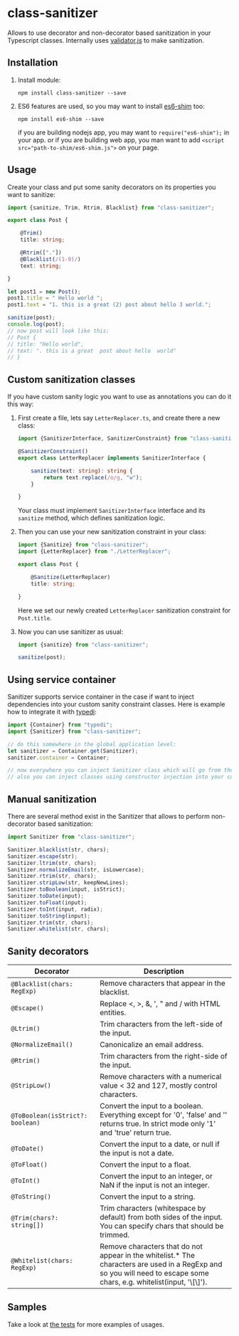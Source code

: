 # class-sanitizer

Allows to use decorator and non-decorator based sanitization in your Typescript classes.
Internally uses [validator.js][1] to make sanitization.

## Installation

1. Install module:

    `npm install class-sanitizer --save`

3. ES6 features are used, so you may want to install [es6-shim](https://github.com/paulmillr/es6-shim) too:

    `npm install es6-shim --save`

    if you are building nodejs app, you may want to `require("es6-shim");` in your app.
    or if you are building web app, you man want to add `<script src="path-to-shim/es6-shim.js">` on your page.

## Usage

Create your class and put some sanity decorators on its properties you want to sanitize:

```typescript
import {sanitize, Trim, Rtrim, Blacklist} from "class-sanitizer";

export class Post {

    @Trim()
    title: string;

    @Rtrim(["."])
    @Blacklist(/(1-9)/)
    text: string;

}

let post1 = new Post();
post1.title = " Hello world ";
post1.text = "1. this is a great (2) post about hello 3 world.";

sanitize(post);
console.log(post);
// now post will look like this:
// Post {
// title: "Hello world",
// text: ". this is a great  post about hello  world"
// }
```

## Custom sanitization classes

If you have custom sanity logic you want to use as annotations you can do it this way:

1. First create a file, lets say `LetterReplacer.ts`, and create there a new class:

    ```typescript
    import {SanitizerInterface, SanitizerConstraint} from "class-sanitizer";

    @SanitizerConstraint()
    export class LetterReplacer implements SanitizerInterface {

        sanitize(text: string): string {
            return text.replace(/o/g, "w");
        }

    }
    ```

    Your class must implement `SanitizerInterface` interface and its `sanitize` method, which defines sanitization logic.

2. Then you can use your new sanitization constraint in your class:

    ```typescript
    import {Sanitize} from "class-sanitizer";
    import {LetterReplacer} from "./LetterReplacer";

    export class Post {

        @Sanitize(LetterReplacer)
        title: string;

    }
    ```

    Here we set our newly created `LetterReplacer` sanitization constraint for `Post.title`.

3. Now you can use sanitizer as usual:

    ```typescript
    import {sanitize} from "class-sanitizer";

    sanitize(post);
    ```

## Using service container

Sanitizer supports service container in the case if want to inject dependencies into your custom sanity constraint
classes. Here is example how to integrate it with [typedi][2]:

```typescript
import {Container} from "typedi";
import {Sanitizer} from "class-sanitizer";

// do this somewhere in the global application level:
let sanitizer = Container.get(Sanitizer);
sanitizer.container = Container;

// now everywhere you can inject Sanitizer class which will go from the container
// also you can inject classes using constructor injection into your custom sanitizers.
```

## Manual sanitization

There are several method exist in the Sanitizer that allows to perform non-decorator based sanitization:

```typescript
import Sanitizer from "class-sanitizer";

Sanitizer.blacklist(str, chars);
Sanitizer.escape(str);
Sanitizer.ltrim(str, chars);
Sanitizer.normalizeEmail(str, isLowercase);
Sanitizer.rtrim(str, chars);
Sanitizer.stripLow(str, keepNewLines);
Sanitizer.toBoolean(input, isStrict);
Sanitizer.toDate(input);
Sanitizer.toFloat(input);
Sanitizer.toInt(input, radix);
Sanitizer.toString(input);
Sanitizer.trim(str, chars);
Sanitizer.whitelist(str, chars);

```

## Sanity decorators

| Decorator                        | Description                                                                                                                                                             |
|----------------------------------|-------------------------------------------------------------------------------------------------------------------------------------------------------------------------|
| `@Blacklist(chars: RegExp)`      | Remove characters that appear in the blacklist.                                                                                                                         |
| `@Escape()`                      | Replace <, >, &, ', " and / with HTML entities.                                                                                                                         |
| `@Ltrim()`                       | Trim characters from the left-side of the input.                                                                                                                        |
| `@NormalizeEmail()`              | Canonicalize an email address.                                                                                                                                          |
| `@Rtrim()`                       | Trim characters from the right-side of the input.                                                                                                                        |
| `@StripLow()`                    | Remove characters with a numerical value < 32 and 127, mostly control characters.                                                                                       |
| `@ToBoolean(isStrict?: boolean)` | Convert the input to a boolean. Everything except for '0', 'false' and '' returns true. In strict mode only '1' and 'true' return true.                                 |
| `@ToDate()`                      | Convert the input to a date, or null if the input is not a date.                                                                                                        |
| `@ToFloat()`                     | Convert the input to a float.                                                                                                                                           |
| `@ToInt()`                       | Convert the input to an integer, or NaN if the input is not an integer.                                                                                                 |
| `@ToString()`                    | Convert the input to a string.                                                                                                                                          |
| `@Trim(chars?: string[])`        | Trim characters (whitespace by default) from both sides of the input. You can specify chars that should be trimmed.                                                     |
| `@Whitelist(chars: RegExp)`      | Remove characters that do not appear in the whitelist.* The characters are used in a RegExp and so you will need to escape some chars, e.g. whitelist(input, '\\[\\]'). |

## Samples

Take a look at [the tests](./__tests__) for more examples of usages.


[1]: https://github.com/chriso/validator.js
[2]: https://github.com/pleerock/typedi